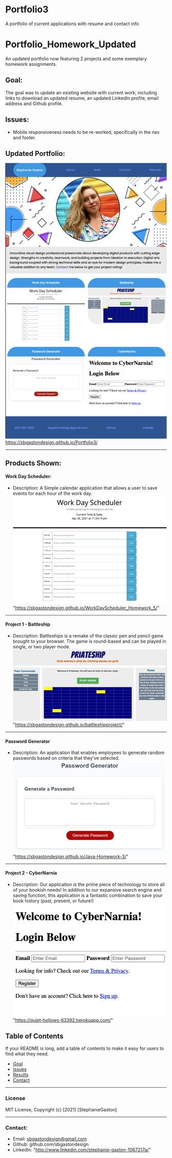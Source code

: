 # Portfolio3

A portfolio of current applications with resume and contact info

# Portfolio_Homework_Updated

An updated portfolio now featuring 2 projects and some exemplary homework assignments.

## Goal:

The goal was to update an existing website with current work; including links to download an updated resume, an updated LinkedIn profile, email address and Github profile.

## Issues:

- Mobile responsiveness needs to be re-worked, specifically in the nav and footer.

## Updated Portfolio:

![Finished site.](./assets/portfolio-3-screenshot.png)
https://sbgastondesign.github.io/Portfolio3/

---

## Products Shown:

#### Work Day Scheduler:

- Description: A Simple calendar application that allows a user to save events for each hour of the work day.
  ![Work Day Scheduler](./assets/scheduler.png)"https://sbgastondesign.github.io/WorkDayScheduler_Homework_5/"

---

#### Project 1 - Battleship

- Description: Battleships is a remake of the classic pen and pencil game brought to your browser. The game is round-based and can be played in single, or two player mode.
  ![Project 1 - Battleship](./assets/battleship.png)"https://sbgastondesign.github.io/battleshipproject/"

---

#### Password Generator

- Description: An application that enables employees to generate random passwords based on criteria that they’ve selected.
  ![Password Generator](./assets/image.png)
  "https://sbgastondesign.github.io/Java-Homework-3/"

---

#### Project 2 - CyberNarnia

- Description: Our application is the prime piece of technology to store all of your bookish needs! In addition to our expansive search engine and saving function, this application is a fantastic combination to save your book history (past, present, or future!)
  ![Project 2 - CyberNarnia](./assets/cybernarnia.png)"https://quiet-hollows-63392.herokuapp.com/"

## Table of Contents

If your README is long, add a table of contents to make it easy for users to find what they need.

- [Goal](#Goal)
- [Issues](#Issues)
- [Results](#Results)
- [Contact](#Contact)

---

### License

MIT License, Copyright (c) [2021] [StephanieGaston]

---

### Contact:

- Email: sbgastondesign@gmail.com
- Github: github.com/sbgastondesign
- LinkedIn: "http://www.linkedin.com/stephanie-gaston-1067217a/"
